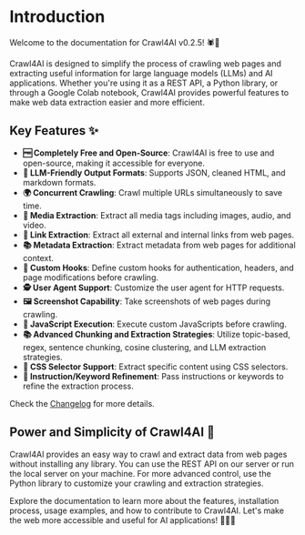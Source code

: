 # Introduction

Welcome to the documentation for Crawl4AI v0.2.5! 🕷️🤖

Crawl4AI is designed to simplify the process of crawling web pages and extracting useful information for large language models (LLMs) and AI applications. Whether you're using it as a REST API, a Python library, or through a Google Colab notebook, Crawl4AI provides powerful features to make web data extraction easier and more efficient.

## Key Features ✨

- **🆓 Completely Free and Open-Source**: Crawl4AI is free to use and open-source, making it accessible for everyone.
- **🤖 LLM-Friendly Output Formats**: Supports JSON, cleaned HTML, and markdown formats.
- **🌍 Concurrent Crawling**: Crawl multiple URLs simultaneously to save time.
- **🎨 Media Extraction**: Extract all media tags including images, audio, and video.
- **🔗 Link Extraction**: Extract all external and internal links from web pages.
- **📚 Metadata Extraction**: Extract metadata from web pages for additional context.
- **🔄 Custom Hooks**: Define custom hooks for authentication, headers, and page modifications before crawling.
- **🕵️ User Agent Support**: Customize the user agent for HTTP requests.
- **🖼️ Screenshot Capability**: Take screenshots of web pages during crawling.
- **📜 JavaScript Execution**: Execute custom JavaScripts before crawling.
- **📚 Advanced Chunking and Extraction Strategies**: Utilize topic-based, regex, sentence chunking, cosine clustering, and LLM extraction strategies.
- **🎯 CSS Selector Support**: Extract specific content using CSS selectors.
- **📝 Instruction/Keyword Refinement**: Pass instructions or keywords to refine the extraction process.

Check the [Changelog](https://github.com/unclecode/crawl4ai/blob/main/CHANGELOG.md) for more details.

## Power and Simplicity of Crawl4AI 🚀

Crawl4AI provides an easy way to crawl and extract data from web pages without installing any library. You can use the REST API on our server or run the local server on your machine. For more advanced control, use the Python library to customize your crawling and extraction strategies.

Explore the documentation to learn more about the features, installation process, usage examples, and how to contribute to Crawl4AI. Let's make the web more accessible and useful for AI applications! 💪🌐🤖
